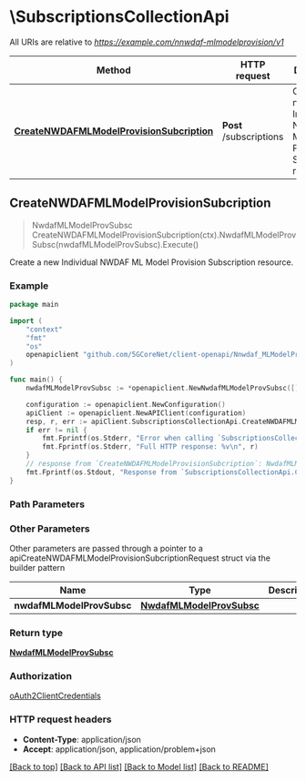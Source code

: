 # \SubscriptionsCollectionApi

All URIs are relative to *https://example.com/nnwdaf-mlmodelprovision/v1*

Method | HTTP request | Description
------------- | ------------- | -------------
[**CreateNWDAFMLModelProvisionSubcription**](SubscriptionsCollectionApi.md#CreateNWDAFMLModelProvisionSubcription) | **Post** /subscriptions | Create a new Individual NWDAF ML Model Provision Subscription resource.



## CreateNWDAFMLModelProvisionSubcription

> NwdafMLModelProvSubsc CreateNWDAFMLModelProvisionSubcription(ctx).NwdafMLModelProvSubsc(nwdafMLModelProvSubsc).Execute()

Create a new Individual NWDAF ML Model Provision Subscription resource.

### Example

```go
package main

import (
    "context"
    "fmt"
    "os"
    openapiclient "github.com/5GCoreNet/client-openapi/Nnwdaf_MLModelProvision"
)

func main() {
    nwdafMLModelProvSubsc := *openapiclient.NewNwdafMLModelProvSubsc([]openapiclient.MLEventSubscription{*openapiclient.NewMLEventSubscription(*openapiclient.NewNwdafEvent(), *openapiclient.NewEventFilter())}, "NotifUri_example") // NwdafMLModelProvSubsc | 

    configuration := openapiclient.NewConfiguration()
    apiClient := openapiclient.NewAPIClient(configuration)
    resp, r, err := apiClient.SubscriptionsCollectionApi.CreateNWDAFMLModelProvisionSubcription(context.Background()).NwdafMLModelProvSubsc(nwdafMLModelProvSubsc).Execute()
    if err != nil {
        fmt.Fprintf(os.Stderr, "Error when calling `SubscriptionsCollectionApi.CreateNWDAFMLModelProvisionSubcription``: %v\n", err)
        fmt.Fprintf(os.Stderr, "Full HTTP response: %v\n", r)
    }
    // response from `CreateNWDAFMLModelProvisionSubcription`: NwdafMLModelProvSubsc
    fmt.Fprintf(os.Stdout, "Response from `SubscriptionsCollectionApi.CreateNWDAFMLModelProvisionSubcription`: %v\n", resp)
}
```

### Path Parameters



### Other Parameters

Other parameters are passed through a pointer to a apiCreateNWDAFMLModelProvisionSubcriptionRequest struct via the builder pattern


Name | Type | Description  | Notes
------------- | ------------- | ------------- | -------------
 **nwdafMLModelProvSubsc** | [**NwdafMLModelProvSubsc**](NwdafMLModelProvSubsc.md) |  | 

### Return type

[**NwdafMLModelProvSubsc**](NwdafMLModelProvSubsc.md)

### Authorization

[oAuth2ClientCredentials](../README.md#oAuth2ClientCredentials)

### HTTP request headers

- **Content-Type**: application/json
- **Accept**: application/json, application/problem+json

[[Back to top]](#) [[Back to API list]](../README.md#documentation-for-api-endpoints)
[[Back to Model list]](../README.md#documentation-for-models)
[[Back to README]](../README.md)

